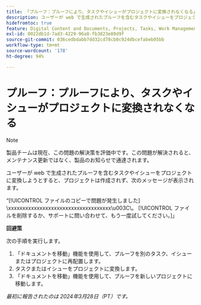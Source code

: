 ```yaml
---
title: 「プルーフ：プルーフにより、タスクやイシューがプロジェクトに変換されなくなる」
description: ユーザーが web で生成されたプルーフを含むタスクやイシューをプロジェクトに変換しようとすると、プロジェクトは作成されず、メッセージが表示されます。回避策はあります。
hidefromtoc: true
feature: Digital Content and Documents, Projects, Tasks, Work Management
exl-id: 0022db1d-7ad3-4229-96a8-fb3823e89d9f
source-git-commit: 036cedbdabb7dd32cd78cb0c924dbcefabeb05bb
workflow-type: tm+mt
source-wordcount: '178'
ht-degree: 94%

---
```


# プルーフ：プルーフにより、タスクやイシューがプロジェクトに変換されなくなる

>[!NOTE]
>
>製品チームは現在、この問題の解決策を評価中です。この問題が解決されると、メンテナンス更新ではなく、製品のお知らせで通達されます。

ユーザーが web で生成されたプルーフを含むタスクやイシューをプロジェクトに変換しようとすると、プロジェクトは作成されず、次のメッセージが表示されます。

“[!UICONTROL ファイルのコピーで問題が発生しました] \xxxxxxxxxxxxxxxxxxxxxxxxxxxxxxxxxxxx\u003C\。 [!UICONTROL ファイルを削除するか、サポートに問い合わせて、もう一度試してください。]」

**回避策**

次の手順を実行します。

1. 「ドキュメントを移動」機能を使用して、プルーフを別のタスク、イシューまたはプロジェクトに再配置します。
2. タスクまたはイシューをプロジェクトに変換します。
3. 「ドキュメントを移動」機能を使用して、プルーフを新しいプロジェクトに移動します。

_最初に報告されたのは 2024年3月28日（PT）です。_

